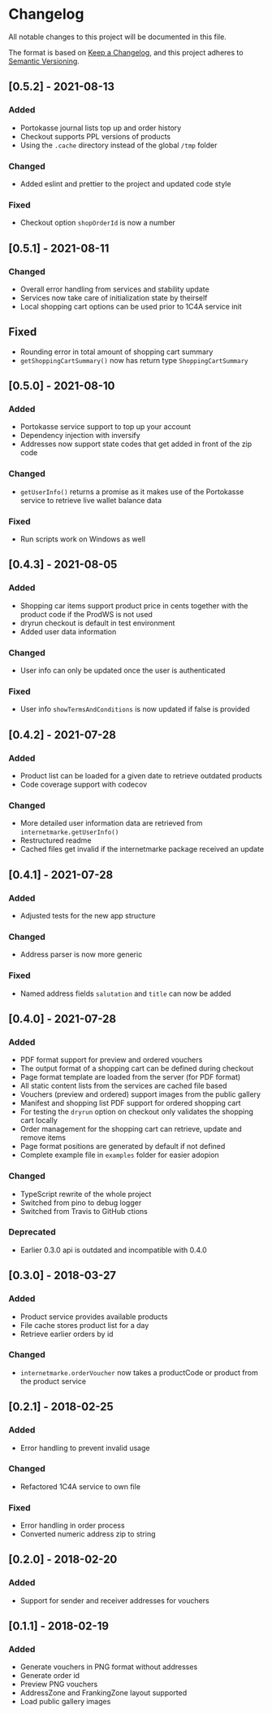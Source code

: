 # Changelog

All notable changes to this project will be documented in this file.

The format is based on [Keep a Changelog](https://keepachangelog.com/en/1.0.0/),
and this project adheres to [Semantic Versioning](https://semver.org/spec/v2.0.0.html).

## [0.5.2] - 2021-08-13

### Added

- Portokasse journal lists top up and order history
- Checkout supports PPL versions of products
- Using the `.cache` directory instead of the global `/tmp` folder

### Changed

- Added eslint and prettier to the project and updated code style

### Fixed

- Checkout option `shopOrderId` is now a number

## [0.5.1] - 2021-08-11

### Changed

- Overall error handling from services and stability update
- Services now take care of initialization state by theirself
- Local shopping cart options can be used prior to 1C4A service init

## Fixed

- Rounding error in total amount of shopping cart summary
- `getShoppingCartSummary()` now has return type `ShoppingCartSummary`

## [0.5.0] - 2021-08-10

### Added

- Portokasse service support to top up your account
- Dependency injection with inversify
- Addresses now support state codes that get added in front of the zip code

### Changed

- `getUserInfo()` returns a promise as it makes use of the Portokasse service
  to retrieve live wallet balance data

### Fixed

- Run scripts work on Windows as well

## [0.4.3] - 2021-08-05

### Added

- Shopping car items support product price in cents together with the product
  code if the ProdWS is not used
- dryrun checkout is default in test environment
- Added user data information

### Changed

- User info can only be updated once the user is authenticated

### Fixed

- User info `showTermsAndConditions` is now updated if false is provided

## [0.4.2] - 2021-07-28

### Added

- Product list can be loaded for a given date to retrieve outdated products
- Code coverage support with codecov

### Changed

- More detailed user information data are retrieved from
  `internetmarke.getUserInfo()`
- Restructured readme
- Cached files get invalid if the internetmarke package received an update

## [0.4.1] - 2021-07-28

### Added

- Adjusted tests for the new app structure

### Changed

- Address parser is now more generic

### Fixed

- Named address fields `salutation` and `title` can now be added

## [0.4.0] - 2021-07-28

### Added

- PDF format support for preview and ordered vouchers
- The output format of a shopping cart can be defined during checkout
- Page format template are loaded from the server (for PDF format)
- All static content lists from the services are cached file based
- Vouchers (preview and ordered) support images from the public gallery
- Manifest and shopping list PDF support for ordered shopping cart
- For testing the `dryrun` option on checkout only validates the shopping cart
  locally
- Order management for the shopping cart can retrieve, update and remove items
- Page format positions are generated by default if not defined
- Complete example file in `examples` folder for easier adopion

### Changed

- TypeScript rewrite of the whole project
- Switched from pino to debug logger
- Switched from Travis to GitHub ctions

### Deprecated

- Earlier 0.3.0 api is outdated and incompatible with 0.4.0

## [0.3.0] - 2018-03-27

### Added

- Product service provides available products
- File cache stores product list for a day
- Retrieve earlier orders by id

### Changed

- `internetmarke.orderVoucher` now takes a productCode or product from the
  product service

## [0.2.1] - 2018-02-25

### Added

- Error handling to prevent invalid usage

### Changed

- Refactored 1C4A service to own file

### Fixed

- Error handling in order process
- Converted numeric address zip to string

## [0.2.0] - 2018-02-20

### Added

- Support for sender and receiver addresses for vouchers

## [0.1.1] - 2018-02-19

### Added

- Generate vouchers in PNG format without addresses
- Generate order id
- Preview PNG vouchers
- AddressZone and FrankingZone layout supported
- Load public gallery images
